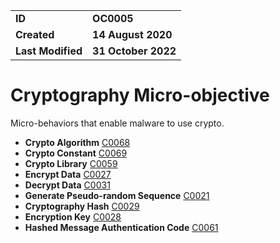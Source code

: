 <table>
<tr>
<td><b>ID</b></td>
<td><b>OC0005</b></td>
</tr>
<td><b>Created</b></td>
<td><b>14 August 2020</b></td>
</tr>
<tr>
<td><b>Last Modified</b></td>
<td><b>31 October 2022</b></td>
</tr>
</table>


# Cryptography Micro-objective
Micro-behaviors that enable malware to use crypto.

* **Crypto Algorithm** [C0068](../cryptography/crypto-algorithm.md)
* **Crypto Constant** [C0069](../cryptography/crypto-constant.md)
* **Crypto Library** [C0059](../cryptography/crypto-lib.md)
* **Encrypt Data** [C0027](../cryptography/encrypt-data.md)
* **Decrypt Data** [C0031](../cryptography/decrypt-data.md)
* **Generate Pseudo-random Sequence** [C0021](../cryptography/generate-pseudorandom-sequence.md)
* **Cryptography Hash** [C0029](../cryptography/cryptographic-hash.md)
* **Encryption Key** [C0028](../cryptography/encryption-key.md)
* **Hashed Message Authentication Code** [C0061](../cryptography/hashed-message-authentication-code.md)